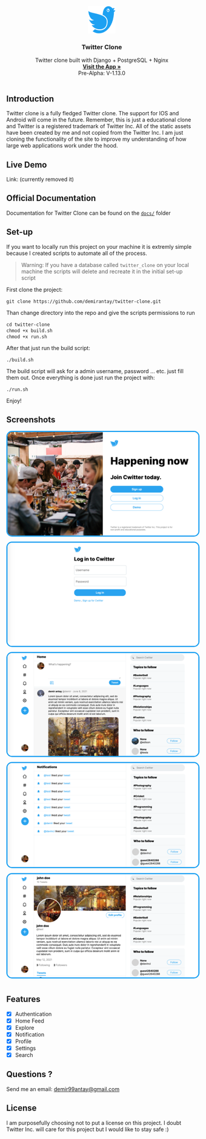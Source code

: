 <p align="center">
    <img src="branding/logo.png" alt="Repository logo" width="72" height="72">
</p>

<h3 align="center">Twitter Clone</h3>

<p align="center">
  Twitter clone built with Django + PostgreSQL + Nginx
  <br>
  <a href="https://getdemir.com/twitter"><strong>Visit the App »</strong></a>
  <br>
  Pre-Alpha: V-1.13.0
  <br>
  <br>
</p>

## Introduction

Twitter clone is a fully fledged Twitter clone. The support for IOS and Android will come in the future. Remember, this is just a educational clone and Twitter is a registered trademark of Twitter Inc. All of the static assets have been created by me and not copied from the Twitter Inc. I am just cloning the functionality of the site to improve my understanding of how large web applications work under the hood.

## Live Demo

Link: (currently removed it)

## Official Documentation

Documentation for Twitter Clone can be found on the [`docs/`](./docs) folder

## Set-up

If you want to locally run this project on your machine it is extremly simple because I created scripts to automate all of the process.

> Warning: If you have a database called `twitter_clone` on your local machine the scripts will delete and recreate it in the initial set-up script

First clone the project:
```
git clone https://github.com/demirantay/twitter-clone.git
```
Than change directory into the repo and give the scripts permissions to run
```
cd twitter-clone
chmod +x build.sh
chmod +x run.sh
```
After that just run the build script:
```
./build.sh
```
The build script will ask for a admin username, password ... etc. just fill them out. Once everything is done just run the project with:
```
./run.sh
```
Enjoy!

## Screenshots

<img src="./docs/ss/1.png" style="border:3px solid #1DA1F2; border-radius:15px; margin-bottom:10px;">

<img src="./docs/ss/2.png" style="border:3px solid #1DA1F2; border-radius:15px; margin-bottom:10px;">

<img src="./docs/ss/3.png" style="border:3px solid #1DA1F2; border-radius:15px; margin-bottom:10px;">

<img src="./docs/ss/4.png" style="border:3px solid #1DA1F2; border-radius:15px; margin-bottom:10px;">

<img src="./docs/ss/5.png" style="border:3px solid #1DA1F2; border-radius:15px; margin-bottom:10px;">

## Features

- [x] Authentication
- [x] Home Feed
- [x] Explore
- [x] Notification
- [x] Profile
- [x] Settings
- [x] Search

## Questions ?

Send me an email: demir99antay@gmail.com

## License

I am purposefully choosing not to put a license on this project. I doubt Twitter Inc. will care for this project but I would like to stay safe :)
